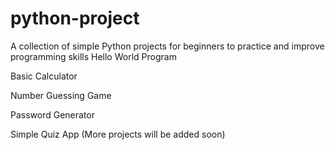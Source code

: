 # python-project
A collection of simple Python projects for beginners to practice and improve programming skills
Hello World Program

Basic Calculator

Number Guessing Game

Password Generator

Simple Quiz App
(More projects will be added soon)
